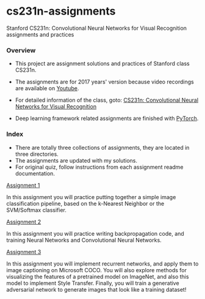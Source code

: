 # cs231n-assignments
Stanford CS231n: Convolutional Neural Networks for Visual Recognition assignments and practices

### Overview

- This project are assignment solutions and practices of Stanford class CS231n.

- The assignments are for 2017 years' version because video recordings are available on [Youtube](https://www.youtube.com/playlist?list=PL3FW7Lu3i5JvHM8ljYj-zLfQRF3EO8sYv).

- For detailed information of the class, goto: [CS231n: Convolutional Neural Networks for Visual Recognition](http://vision.stanford.edu/teaching/cs231n/)

- Deep learning framework related assignments are finished with [PyTorch](https://pytorch.org/).

### Index

- There are totally three collections of assignments, they are located in three directories.
- The assignments are updated with my solutions.
- For original quiz, follow instructions from each assignment readme documentation.

[Assignment 1](/assignment1)

In this assignment you will practice putting together a simple image classification pipeline, based on the k-Nearest Neighbor or the SVM/Softmax classifier.

[Assignment 2](/assignment2)

In this assignment you will practice writing backpropagation code, and training
Neural Networks and Convolutional Neural Networks.

[Assignment 3](/assignment3)

In this assignment you will implement recurrent networks, and apply them to image captioning on Microsoft COCO. You will also explore methods for visualizing the features of a pretrained model on ImageNet, and also this model to implement Style Transfer. Finally, you will train a generative adversarial network to generate images that look like a training dataset!
